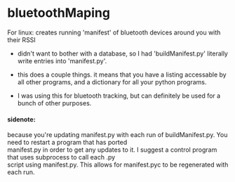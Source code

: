 # bluetoothMaping
For linux: creates running 'manifest' of bluetooth devices around you with their RSSI</br>

- didn't want to bother with a database, so  I had 'buildManifest.py' literally write entries into 'manifest.py'. 

- this does a couple things. it means that you have a listing accessable by all other programs, and a dictionary
for all your python programs.

- I was using this for bluetooth tracking, but can definitely be used for a bunch of other purposes.

#### sidenote:
because you're updating manifest.py with each run of buildManifest.py. You need to restart a program that has ported</br>
manifest.py in order to get any updates to it. I suggest a control program that uses subprocess to call each .py </br>
script using manifest.py. This allows for manifest.pyc to be regenerated with each run.
